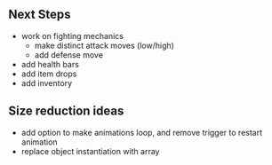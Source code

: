 ## Next Steps

- work on fighting mechanics
    - make distinct attack moves (low/high)
    - add defense move
- add health bars
- add item drops
- add inventory


## Size reduction ideas

-   add option to make animations loop, and remove trigger to restart animation
-   replace object instantiation with array
